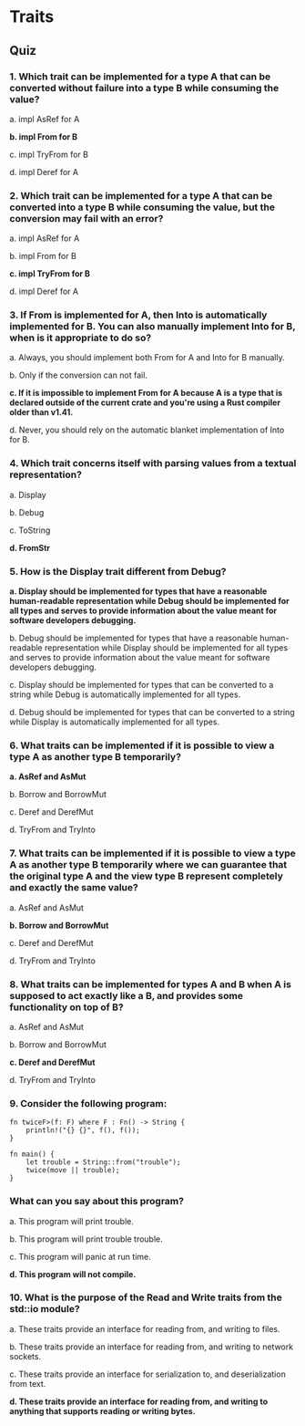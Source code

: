# Traits

## Quiz

### 1. Which trait can be implemented for a type A that can be converted without failure into a type B while consuming the value?

a. impl AsRef for A

**b. impl From for B**

c. impl TryFrom for B

d. impl Deref for A

### 2. Which trait can be implemented for a type A that can be converted into a type B while consuming the value, but the conversion may fail with an error?

a. impl AsRef for A

b. impl From for B

**c. impl TryFrom for B**

d. impl Deref for A

### 3. If From is implemented for A, then Into is automatically implemented for B. You can also manually implement Into for B, when is it appropriate to do so?

a. Always, you should implement both From for A and Into for B manually.

b. Only if the conversion can not fail.

**c. If it is impossible to implement From for A because A is a type that is declared outside of the current crate and you're using a Rust compiler older than v1.41.**

d. Never, you should rely on the automatic blanket implementation of Into for B.

### 4. Which trait concerns itself with parsing values from a textual representation?

a. Display

b. Debug

c. ToString

**d. FromStr**

### 5. How is the Display trait different from Debug?

**a. Display should be implemented for types that have a reasonable human-readable representation while Debug should be implemented for all types and serves to provide information about the value meant for software developers debugging.**

b. Debug should be implemented for types that have a reasonable human-readable representation while Display should be implemented for all types and serves to provide information about the value meant for software developers debugging.

c. Display should be implemented for types that can be converted to a string while Debug is automatically implemented for all types.

d. Debug should be implemented for types that can be converted to a string while Display is automatically implemented for all types.

### 6. What traits can be implemented if it is possible to view a type A as another type B temporarily?

**a. AsRef and AsMut**

b. Borrow and BorrowMut

c. Deref and DerefMut

d. TryFrom and TryInto

### 7. What traits can be implemented if it is possible to view a type A as another type B temporarily where we can guarantee that the original type A and the view type B represent completely and exactly the same value?

a. AsRef and AsMut

**b. Borrow and BorrowMut**

c. Deref and DerefMut

d. TryFrom and TryInto

### 8. What traits can be implemented for types A and B when A is supposed to act exactly like a B, and provides some functionality on top of B?

a. AsRef and AsMut

b. Borrow and BorrowMut

**c. Deref and DerefMut**

d. TryFrom and TryInto

### 9. Consider the following program:

```
fn twiceF>(f: F) where F : Fn() -> String {
    println!("{} {}", f(), f());
}

fn main() {
    let trouble = String::from("trouble");
    twice(move || trouble);
}
```

### What can you say about this program?

a. This program will print trouble.

b. This program will print trouble trouble.

c. This program will panic at run time.

**d. This program will not compile.**

### 10. What is the purpose of the Read and Write traits from the std::io module?

a. These traits provide an interface for reading from, and writing to files.

b. These traits provide an interface for reading from, and writing to network sockets.

c. These traits provide an interface for serialization to, and deserialization from text.

**d. These traits provide an interface for reading from, and writing to anything that supports reading or writing bytes.**
